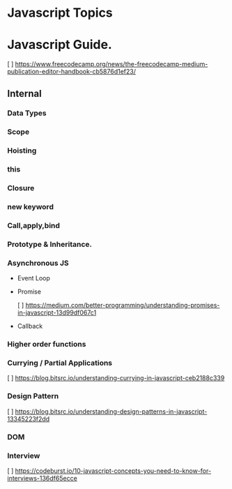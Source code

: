 # Javascript Topics
# Javascript Guide.
[ ] https://www.freecodecamp.org/news/the-freecodecamp-medium-publication-editor-handbook-cb5876d1ef23/
## Internal
### Data Types
### Scope
### Hoisting
### this
### Closure
### new keyword
### Call,apply,bind
### Prototype & Inheritance.
### Asynchronous JS
- Event Loop
- Promise

  [ ] https://medium.com/better-programming/understanding-promises-in-javascript-13d99df067c1
- Callback
### Higher order functions
### Currying / Partial Applications
[ ] https://blog.bitsrc.io/understanding-currying-in-javascript-ceb2188c339
### Design Pattern
[ ] https://blog.bitsrc.io/understanding-design-patterns-in-javascript-13345223f2dd
### DOM
### Interview
[ ] https://codeburst.io/10-javascript-concepts-you-need-to-know-for-interviews-136df65ecce

